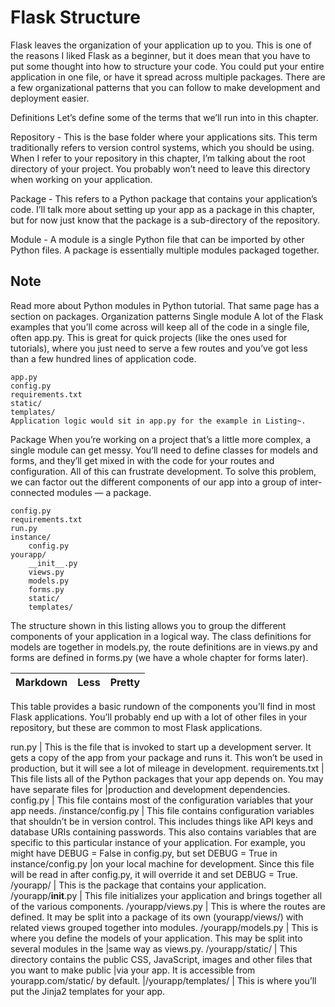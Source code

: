 # Flask Structure
Flask leaves the organization of your application up to you. This is one of the reasons I liked Flask as a beginner, but it does mean that you have to put some thought into how to structure your code. You could put your entire application in one file, or have it spread across multiple packages. There are a few organizational patterns that you can follow to make development and deployment easier.

Definitions
Let’s define some of the terms that we’ll run into in this chapter.

Repository - This is the base folder where your applications sits. This term traditionally refers to version control systems, which you should be using. When I refer to your repository in this chapter, I’m talking about the root directory of your project. You probably won’t need to leave this directory when working on your application.

Package - This refers to a Python package that contains your application’s code. I’ll talk more about setting up your app as a package in this chapter, but for now just know that the package is a sub-directory of the repository.

Module - A module is a single Python file that can be imported by other Python files. A package is essentially multiple modules packaged together.

## Note

Read more about Python modules in Python tutorial.
That same page has a section on packages.
Organization patterns
Single module
A lot of the Flask examples that you’ll come across will keep all of the code in a single file, often app.py. This is great for quick projects (like the ones used for tutorials), where you just need to serve a few routes and you’ve got less than a few hundred lines of application code.
```
app.py
config.py
requirements.txt
static/
templates/
Application logic would sit in app.py for the example in Listing~.
```
Package
When you’re working on a project that’s a little more complex, a single module can get messy. You’ll need to define classes for models and forms, and they’ll get mixed in with the code for your routes and configuration. All of this can frustrate development. To solve this problem, we can factor out the different components of our app into a group of inter-connected modules — a package.
```
config.py
requirements.txt
run.py
instance/
    config.py
yourapp/
    __init__.py
    views.py
    models.py
    forms.py
    static/
    templates/
```
The structure shown in this listing allows you to group the different components of your application in a logical way. The class definitions for models are together in models.py, the route definitions are in views.py and forms are defined in forms.py (we have a whole chapter for forms later).


Markdown | Less | Pretty
--- | --- | ---



This table provides a basic rundown of the components you’ll find in most Flask applications. You’ll probably end up with a lot of other files in your repository, but these are common to most Flask applications. 


run.py	| This is the file that is invoked to start up a development server. It gets a copy of the app from your package and runs it. This won’t be used in production, but it will see a lot of mileage in development. 
requirements.txt | This file lists all of the Python packages that your app depends on. You may have separate files for |production and development dependencies.
config.py | This file contains most of the configuration variables that your app needs.
/instance/config.py | This file contains configuration variables that shouldn’t be in version control. This includes things like API keys and database URIs containing passwords. This also contains variables that are specific to this particular instance of your application. For example, you might have DEBUG = False in config.py, but set DEBUG = True in instance/config.py |on your local machine for development. Since this file will be read in after config.py, it will override it and set DEBUG = True.
/yourapp/ |	This is the package that contains your application.
/yourapp/__init__.py | This file initializes your application and brings together all of the various components. 
/yourapp/views.py |	This is where the routes are defined. It may be split into a package of its own (yourapp/views/) with related views grouped together into modules.
/yourapp/models.py | This is where you define the models of your application. This may be split into several modules in the |same way as views.py.
/yourapp/static/ |	This directory contains the public CSS, JavaScript, images and other files that you want to make public |via your app. It is accessible from yourapp.com/static/ by default.
|/yourapp/templates/ |	This is where you’ll put the Jinja2 templates for your app.

